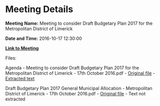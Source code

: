 # Meeting Details

**Meeting Name:** Meeting to consider Draft Budgetary Plan 2017 for the Metropolitan District of Limerick

**Date and Time:** 2016-10-17 12:30:00

**[Link to Meeting](https://www.limerick.ie/council/whats-on/meeting-consider-draft-budgetary-plan-2017-metropolitan-district-limerick)**

Files: 

Agenda - Meeting to consider Draft Budgetary Plan 2017 for the Metropolitan District of Limerick - 17th October 2016.pdf - [Original file](https://beta.limerick.ie/sites/default/files/media/documents/2017-04/agenda_draft_budgetary_plan_meeting_17th_october_2016.pdf) - [Extracted text](./Agenda%20-%20Meeting%20to%20consider%20Draft%20Budgetary%20Plan%202017%20for%20the%20Metropolitan%20District%20of%20Limerick%20-%2017th%20October%202016.md)

Draft Budgetary Plan 2017 General Municipal Allocation - Metropolitan District of Limerick - 17th October 2016.pdf - [Original file](https://beta.limerick.ie/sites/default/files/media/documents/2017-04/draft_budgetary_plan_2017_general_municipal_allocation.pdf) - Text not extracted

